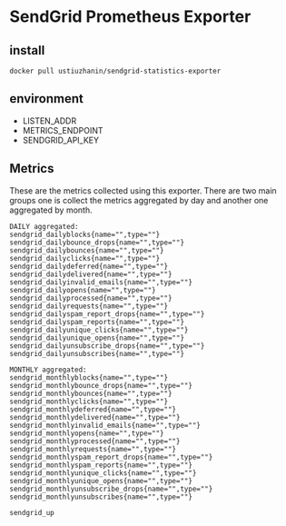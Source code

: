 # SendGrid Prometheus Exporter

## install

```
docker pull ustiuzhanin/sendgrid-statistics-exporter
```

## environment

* LISTEN_ADDR
* METRICS_ENDPOINT
* SENDGRID_API_KEY

## Metrics
These are the metrics collected using this exporter.
There are two main groups one is collect the metrics aggregated by day and another one aggregated by month.
```
DAILY aggregated:
sendgrid_dailyblocks{name="",type=""}
sendgrid_dailybounce_drops{name="",type=""}
sendgrid_dailybounces{name="",type=""}
sendgrid_dailyclicks{name="",type=""}
sendgrid_dailydeferred{name="",type=""}
sendgrid_dailydelivered{name="",type=""}
sendgrid_dailyinvalid_emails{name="",type=""}
sendgrid_dailyopens{name="",type=""}
sendgrid_dailyprocessed{name="",type=""}
sendgrid_dailyrequests{name="",type=""}
sendgrid_dailyspam_report_drops{name="",type=""}
sendgrid_dailyspam_reports{name="",type=""}
sendgrid_dailyunique_clicks{name="",type=""}
sendgrid_dailyunique_opens{name="",type=""}
sendgrid_dailyunsubscribe_drops{name="",type=""}
sendgrid_dailyunsubscribes{name="",type=""}
```

```
MONTHLY aggregated:
sendgrid_monthlyblocks{name="",type=""}
sendgrid_monthlybounce_drops{name="",type=""}
sendgrid_monthlybounces{name="",type=""}
sendgrid_monthlyclicks{name="",type=""}
sendgrid_monthlydeferred{name="",type=""}
sendgrid_monthlydelivered{name="",type=""}
sendgrid_monthlyinvalid_emails{name="",type=""}
sendgrid_monthlyopens{name="",type=""}
sendgrid_monthlyprocessed{name="",type=""}
sendgrid_monthlyrequests{name="",type=""}
sendgrid_monthlyspam_report_drops{name="",type=""}
sendgrid_monthlyspam_reports{name="",type=""}
sendgrid_monthlyunique_clicks{name="",type=""}
sendgrid_monthlyunique_opens{name="",type=""}
sendgrid_monthlyunsubscribe_drops{name="",type=""}
sendgrid_monthlyunsubscribes{name="",type=""}
```

```
sendgrid_up
```
